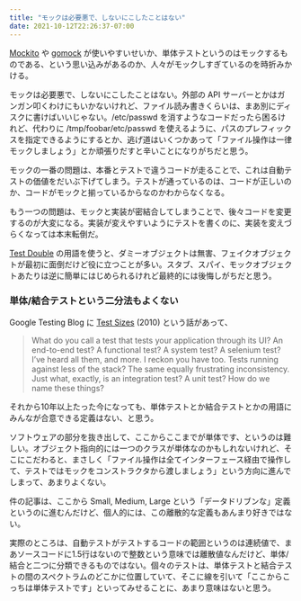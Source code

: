 ```yaml
---
title: "モックは必要悪で、しないにこしたことはない"
date: 2021-10-12T22:26:37-07:00
---
```

[Mockito](https://github.com/mockito/mockito) や [gomock](https://github.com/golang/mock) が使いやすいせいか、単体テストというのはモックするものである、という思い込みがあるのか、人々がモックしすぎているのを時折みかける。

モックは必要悪で、しないにこしたことはない。外部の API サーバーとかはガンガン叩くわけにもいかないけれど、ファイル読み書きくらいは、まあ別にディスクに書けばいいじゃない。/etc/passwd を消すようなコードだったら困るけれど、代わりに /tmp/foobar/etc/passwd を使えるように、パスのプレフィックスを指定できるようにするとか、逃げ道はいくつかあって「ファイル操作は一律モックしましょう」とか頑張りだすと辛いことになりがちだと思う。

モックの一番の問題は、本番とテストで違うコードが走ることで、これは自動テストの価値をだいぶ下げてしまう。テストが通っているのは、コードが正しいのか、コードがモックと揃っているからなのかわからなくなる。

もう一つの問題は、モックと実装が密結合してしまうことで、後々コードを変更するのが大変になる。実装が変えやすいようにテストを書くのに、実装を変えづらくなっては本末転倒だ。

[Test Double](https://martinfowler.com/bliki/TestDouble.html) の用語を使うと、ダミーオブジェクトは無害、フェイクオブジェクトが最初に面倒だけど役に立つことが多い。スタブ、スパイ、モックオブジェクトあたりは逆に簡単にはじめられるけれど最終的には後悔しがちだと思う。

### 単体/結合テストという二分法もよくない

Google Testing Blog に [Test Sizes](https://testing.googleblog.com/2010/12/test-sizes.html) (2010) という話があって、

> What do you call a test that tests your application through its UI? An end-to-end test? A functional test? A system test? A selenium test? I’ve heard all them, and more. I reckon you have too. Tests running against less of the stack? The same equally frustrating inconsistency. Just what, exactly, is an integration test? A unit test? How do we name these things?

それから10年以上たった今になっても、単体テストとか結合テストとかの用語にみんなが合意できる定義はない、と思う。

ソフトウェアの部分を抜き出して、ここからここまでが単体です、というのは難しい。オブジェクト指向的には一つのクラスが単体なのかもしれないけれど、そこにこだわると、まさしく「ファイル操作は全てインターフェース経由で操作して、テストではモックをコンストラクタから渡しましょう」という方向に進んでしまって、あまりよくない。

件の記事は、ここから Small, Medium, Large という「データドリブンな」定義というのに進むんだけど、個人的には、この離散的な定義もあんまり好きではない。

実際のところは、自動テストがテストするコードの範囲というのは連続値で、まあソースコードに1.5行はないので整数という意味では離散値なんだけど、単体/結合と二つに分類できるものではない。個々のテストは、単体テストと結合テストの間のスペクトラムのどこかに位置していて、そこに線を引いて「ここからこっちは単体テストです」といってみせることに、あまり意味はないと思う。
